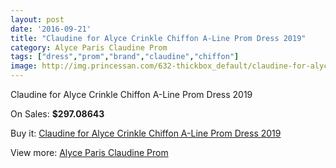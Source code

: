 ```yaml
---
layout: post
date: '2016-09-21'
title: "Claudine for Alyce Crinkle Chiffon A-Line Prom Dress 2019"
category: Alyce Paris Claudine Prom
tags: ["dress","prom","brand","claudine","chiffon"]
image: http://img.princessan.com/632-thickbox_default/claudine-for-alyce-crinkle-chiffon-a-line-prom-dress-2019.jpg
---
```

Claudine for Alyce Crinkle Chiffon A-Line Prom Dress 2019

On Sales: **$297.08643**
<a href="https://www.princessan.com/en/alyce-paris-claudine-prom/303-claudine-for-alyce-crinkle-chiffon-a-line-prom-dress-2019.html"><amp-img layout="responsive" width="600" height="600" src="//img.princessan.com/632-thickbox_default/claudine-for-alyce-crinkle-chiffon-a-line-prom-dress-2019.jpg" alt="Claudine for Alyce Crinkle Chiffon A-Line Prom Dress 2019 0" /></a>
<a href="https://www.princessan.com/en/alyce-paris-claudine-prom/303-claudine-for-alyce-crinkle-chiffon-a-line-prom-dress-2019.html"><amp-img layout="responsive" width="600" height="600" src="//img.princessan.com/633-thickbox_default/claudine-for-alyce-crinkle-chiffon-a-line-prom-dress-2019.jpg" alt="Claudine for Alyce Crinkle Chiffon A-Line Prom Dress 2019 1" /></a>
<a href="https://www.princessan.com/en/alyce-paris-claudine-prom/303-claudine-for-alyce-crinkle-chiffon-a-line-prom-dress-2019.html"><amp-img layout="responsive" width="600" height="600" src="//img.princessan.com/634-thickbox_default/claudine-for-alyce-crinkle-chiffon-a-line-prom-dress-2019.jpg" alt="Claudine for Alyce Crinkle Chiffon A-Line Prom Dress 2019 2" /></a>

Buy it: [Claudine for Alyce Crinkle Chiffon A-Line Prom Dress 2019](https://www.princessan.com/en/alyce-paris-claudine-prom/303-claudine-for-alyce-crinkle-chiffon-a-line-prom-dress-2019.html "Claudine for Alyce Crinkle Chiffon A-Line Prom Dress 2019")

View more: [Alyce Paris Claudine Prom](https://www.princessan.com/en/6-alyce-paris-claudine-prom "Alyce Paris Claudine Prom")
